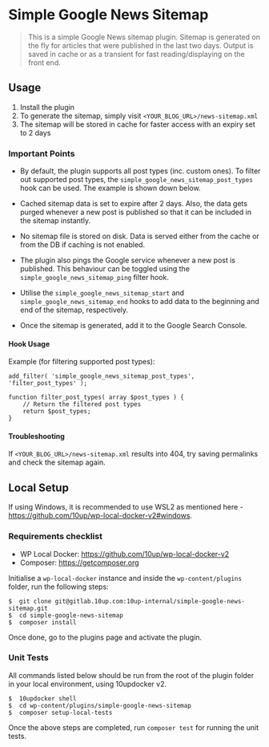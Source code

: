 # Simple Google News Sitemap

> This is a simple Google News sitemap plugin. Sitemap is generated on the fly for articles that were published in the last two days. Output is saved in cache or as a transient for fast reading/displaying on the front end.

## Usage

1. Install the plugin
2. To generate the sitemap, simply visit `<YOUR_BLOG_URL>/news-sitemap.xml`
3. The sitemap will be stored in cache for faster access with an expiry set to 2 days

### Important Points

- By default, the plugin supports all post types (inc. custom ones). To filter out supported post types, the `simple_google_news_sitemap_post_types` hook can be used. The example is shown down below.

- Cached sitemap data is set to expire after 2 days. Also, the data gets purged whenever a new post is published so that it can be included in the sitemap instantly.

- No sitemap file is stored on disk. Data is served either from the cache or from the DB if caching is not enabled.

- The plugin also pings the Google service whenever a new post is published. This behaviour can be toggled using the `simple_google_news_sitemap_ping` filter hook.

- Utilise the `simple_google_news_sitemap_start` and `simple_google_news_sitemap_end` hooks to add data to the beginning and end of the sitemap, respectively.

- Once the sitemap is generated, add it to the Google Search Console.

#### Hook Usage

Example (for filtering supported post types):
```
add_filter( 'simple_google_news_sitemap_post_types', 'filter_post_types' );

function filter_post_types( array $post_types ) {
    // Return the filtered post types
    return $post_types;
}

```

#### Troubleshooting

If `<YOUR_BLOG_URL>/news-sitemap.xml` results into 404, try saving permalinks and check the sitemap again.

## Local Setup

If using Windows, it is recommended to use WSL2 as mentioned here - https://github.com/10up/wp-local-docker-v2#windows.

### Requirements checklist

- WP Local Docker: https://github.com/10up/wp-local-docker-v2
- Composer: https://getcomposer.org

Initialise a `wp-local-docker` instance and inside the `wp-content/plugins` folder, run the following steps:

```
$  git clone git@gitlab.10up.com:10up-internal/simple-google-news-sitemap.git
$  cd simple-google-news-sitemap
$  composer install
```

Once done, go to the plugins page and activate the plugin.

### Unit Tests

All commands listed below should be run from the root of the plugin folder in your local environment, using 10updocker v2.

```
$  10updocker shell
$  cd wp-content/plugins/simple-google-news-sitemap
$  composer setup-local-tests
```

Once the above steps are completed, run `composer test` for running the unit tests.
